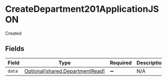# CreateDepartment201ApplicationJSON

Created


## Fields

| Field                                                                        | Type                                                                         | Required                                                                     | Description                                                                  |
| ---------------------------------------------------------------------------- | ---------------------------------------------------------------------------- | ---------------------------------------------------------------------------- | ---------------------------------------------------------------------------- |
| `data`                                                                       | [Optional[shared.DepartmentRead]](undefined/models/shared/departmentread.md) | :heavy_minus_sign:                                                           | N/A                                                                          |